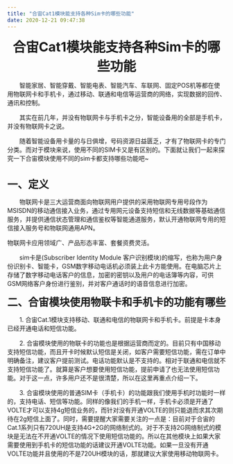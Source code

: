 ```yaml
---
title: "合宙Cat1模块能支持各种Sim卡的哪些功能"
date: 2020-12-21 09:47:38
---
```


<p style="text-align:center;"><span style="font-size:30px"><strong>合宙Cat1模块能支持各种Sim卡的哪些功能</strong></span></p><p style="text-indent:2em;">智能家居、智能穿戴、智能电表、智能汽车、车联网、固定POS机等都在使用物联网卡和手机卡，通过移动、联通和电信等运营商的网络，实现数据的回传、通讯和控制。</p><p></p><p style="text-align:left;text-indent:2em;" size="1" _root="[object Object]" __ownerid="undefined" __hash="undefined" __altered="false">其实在前几年，并没有物联网卡与手机卡之分，智能设备用的全部是手机卡，并没有物联网卡之说。</p><p></p><p style="text-align:left;text-indent:2em;" size="1" _root="[object Object]" __ownerid="undefined" __hash="undefined" __altered="false">随着智能设备用卡量的与日俱增，号码资源日益匮乏，才有了物联网卡的专门分类。而对于模块来说，使用不同的SIM卡又是有区别的。下面就让我们一起来探究一下合宙模块使用不同的sim卡都支持哪些功能吧~</p><p style="text-align:left;" class="MsoNormal"><br/><strong><span style="font-size:24px">一、定义</span></strong></p><p style="text-align:left;text-indent:2em;" size="1" _root="[object Object]" __ownerid="undefined" __hash="undefined" __altered="false">物联网卡是三大运营商面向物联网用户提供的采用物联网专用号段作为MSISDN的移动通信接入业务，通过专用网元设备支持短信和无线数据等基础通信服务，并提供通信状态管理和通信鉴权等智能通道服务，默认开通物联网专用的短信接入服务号和物联网通用APN。</p><p style="text-align:left;" class="MsoNormal">物联网卡应用领域广、产品形态丰富、套餐资费灵活。</p><p></p><p style="text-align:left;text-indent:2em;" size="1" _root="[object Object]" __ownerid="undefined" __hash="undefined" __altered="false">sim卡是(Subscriber Identity Module 客户识别模块)的缩写，也称为用户身份识别卡、智能卡，GSM数字移动电话机必须装上此卡方能使用。在电脑芯片上存储了数字移动电话客户的信息，加密的密钥以及用户的电话簿等内容，可供GSM网络客户身份进行鉴别，并对客户通话时的语音信息进行加密。</p><p style="text-align:left;" class="MsoNormal"></p><p style="text-align:left;" class="MsoNormal"><strong><span style="font-size:24px">二、合宙模块使用物联卡和手机卡的功能有哪些</span></strong></p><p style="text-align:left;text-indent:2em;" size="1" _root="[object Object]" __ownerid="undefined" __hash="undefined" __altered="false">1. 合宙Cat.1模块支持移动、联通和电信的物联网卡和手机卡。前提是卡本身已经开通电话和短信功能。</p><p></p><p style="text-align:left;text-indent:2em;" size="1" _root="[object Object]" __ownerid="undefined" __hash="undefined" __altered="false">2. 合宙模块使用的物联卡的功能也是根据运营商而定的。目前只有中国移动支持短信功能，而且开卡时候默认短信是关闭，如客户需要短信功能，需在订单中明确备注，建议客户提前测试。电话功能默认是不支持的。相对于联通和电信就不支持短信功能了。就算是客户想要使用短信功能，提前申请了也无法使用短信功能。对于这一点，许多用户还不是很清楚，所以在这里再重点介绍一下。</p><p></p><p style="text-indent:2em;" size="1" _root="[object Object]" __ownerid="undefined" __hash="undefined" __altered="false">3. 合宙模块使用的普通SIM卡（手机卡）的功能跟我们使用手机时功能时一样的，支持电话、短信等功能。同样的像我们的手机一样，手机卡必须是开通了VOLTE才可以支持4g短信业务的，而针对没有开通VOLTE的则只能退而求其次期待在2g短信上面了。同时，需要提醒大家需要关注的一点是：目前对于合宙的Cat.1系列只有720UH是支持4G+2G的网络制式的。对于不支持2G网络制式的模块是无法在不开通VOLTE的情况下使用短信功能的。所以在其他模块上如果大家需要使用到手机卡的短信功能的话建议开通VOLTE功能。如果一旦没有开通VOLTE功能并且使用的不是720UH模块的话，那就建议大家使用移动物联网卡。</p><p></p>
